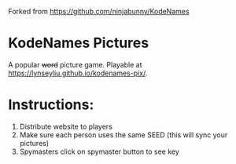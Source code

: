 Forked from https://github.com/ninjabunny/KodeNames

# KodeNames Pictures
A popular ~~word~~ picture game. Playable at https://lynseyliu.github.io/kodenames-pix/.

# Instructions:
1. Distribute website to players
2. Make sure each person uses the same SEED (this will sync your pictures)
3. Spymasters click on spymaster button to see key
